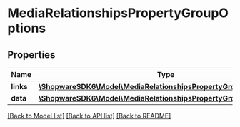 # MediaRelationshipsPropertyGroupOptions

## Properties
Name | Type | Description | Notes
------------ | ------------- | ------------- | -------------
**links** | [**\ShopwareSDK6\Model\MediaRelationshipsPropertyGroupOptionsLinks**](MediaRelationshipsPropertyGroupOptionsLinks.md) |  | [optional] 
**data** | [**\ShopwareSDK6\Model\MediaRelationshipsPropertyGroupOptionsData[]**](MediaRelationshipsPropertyGroupOptionsData.md) |  | [optional] 

[[Back to Model list]](../../README.md#documentation-for-models) [[Back to API list]](../../README.md#documentation-for-api-endpoints) [[Back to README]](../../README.md)

